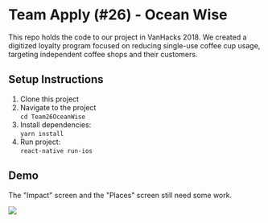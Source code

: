 # Team Apply (#26) - Ocean Wise

This repo holds the code to our project in VanHacks 2018. We created a digitized loyalty program focused on reducing single-use coffee cup usage, targeting independent coffee shops and their customers.  

## Setup Instructions

1. Clone this project
2. Navigate to the project  
   `cd Team26OceanWise`
3. Install dependencies:  
   `yarn install`
4. Run project:  
   `react-native run-ios`
   
## Demo

The "Impact" screen and the "Places" screen still need some work.

![](kafewiseApp.gif)
